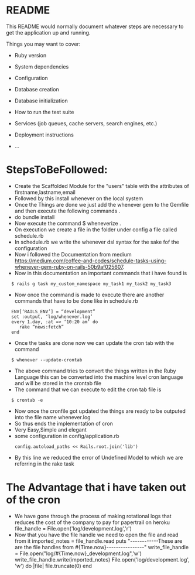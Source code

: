 # README

This README would normally document whatever steps are necessary to get the
application up and running.

Things you may want to cover:

* Ruby version

* System dependencies

* Configuration

* Database creation

* Database initialization

* How to run the test suite

* Services (job queues, cache servers, search engines, etc.)

* Deployment instructions

* ...




# StepsToBeFollowed:
  * Create the Scaffolded Module for the "users" table with the attributes of firstname,lastname,email
  * Followed by this install whenever on the local system
  * Once the Things are done we just add the whenever gem to the Gemfile and then execute the following commands .
  * do bundle install
  * Now execute the command $ wheneverize .
  * On execution we create a file in the folder under config a file called schedule.rb
  * In schedule.rb we write the whenever dsl syntax for the sake fof the configuration 
  * Now i followed the Documentation from medium https://medium.com/coffee-and-codes/schedule-tasks-using-whenever-gem-ruby-on-rails-50b9af025607.
  * Now in this documentation an important commands that i have found is 
  ```  
    $ rails g task my_custom_namespace my_task1 my_task2 my_task3
  ```  
  * Now once the command is made to execute there are another commands that have to be done like in schedule.rb 
  ```
    ENV[‘RAILS_ENV’] = “development”
    set :output, ‘log/whenever.log’
    every 1.day, :at => ‘10:20 am’ do
       rake “news:fetch”
    end
  ``` 
  * Once the tasks are done now we can update the cron tab with the command
  ```
    $ whenever --update-crontab

  ``` 
  * The above command tries to convert the things written in the Ruby Language this can be converted into the machine level cron language and will be stored in the crontab file
  * The command that we can execute to edit the cron tab file is 
  ```
    $ crontab -e
  ```
  * Now once the cronfile got updated the things are ready to be outputed into the file name whenever.log 
  * So thus ends the implementation of cron
  * Very Easy,Simple and elegant
  * some configuration in config/application.rb 
    ```
    config.autoload_paths << Rails.root.join('lib')
    ```
  * By this line we reduced the error of Undefined Model to which we are referring in the rake task 


# The Advantage that i have taken out of the cron
  * We have gone through the process of making rotational logs that reduces the cost of the company to pay for papertrail on heroku
  file_handle = File.open('log/development.log','r') 
  * Now that you have the file handle we need to open the file and read from it
  imported_notes = file_handle.read
  puts "------------These are are the file handles from #{Time.now}----------------"
  write_file_handle = File.open("log/#{Time.now}_development.log",'w')
  write_file_handle.write(imported_notes)
  File.open('log/development.log', 'w') do |file| 
    file.truncate(0)
  end

